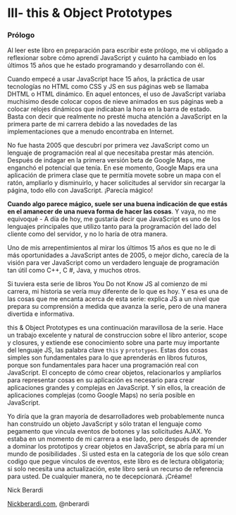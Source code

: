 # III- this & Object Prototypes

### Prólogo

Al leer este libro en preparación para escribir este prólogo, me vi obligado a reflexionar sobre cómo aprendí JavaScript y cuánto ha cambiado en los últimos 15 años que he estado programando y desarrollando con él.

Cuando empecé a usar JavaScript hace 15 años, la práctica de usar tecnologías no HTML como CSS y JS en sus páginas web se llamaba DHTML o HTML dinámico. En aquel entonces, el uso de JavaScript variaba muchisimo desde colocar copos de nieve animados en sus páginas web a colocar relojes dinámicos que indicaban la hora en la barra de estado. Basta con decir que realmente no presté mucha atención a JavaScript en la primera parte de mi carrera debido a las novedades de las implementaciones que a menudo encontraba  en Internet.

No fue hasta 2005 que descubrí por primera vez JavaScript como un lenguaje de programación real al que necesitaba prestar más atención. Después de indagar en la primera versión beta de Google Maps, me enganchó el potencial que tenía. En ese momento, Google Maps era una aplicación de primera clase que te permitía movete sobre un mapa con el ratón, ampliarlo y disminuirlo, y hacer solicitudes al servidor sin recargar la página, todo ello con JavaScript. ¡Parecía mágico!

**Cuando algo parece mágico, suele ser una buena indicación de que estás en el amanecer de una nueva forma de hacer las cosas**. Y vaya, no me equivoqué - A día de hoy, me gustaría decir que JavaScript es uno de los lenguajes principales que utilizo tanto para la programación del lado del cliente como del servidor, y no lo haría de otra manera.

Uno de mis arrepentimientos al mirar los últimos 15 años es que no le di más oportunidades a JavaScript antes de 2005, o mejor dicho, carecía de la visión para ver JavaScript como un verdadero lenguaje de programación tan útil como C++, C \#, Java, y muchos otros.

Si tuviera esta serie de libros You Do not Know JS al comienzo de mi carrera, mi historia se vería muy diferente de lo que es hoy. Y esa es una de las cosas que me encanta acerca de esta serie: explica JS a un nivel que prepara su comprensión a medida que avanza la serie, pero de una manera divertida e informativa.

this & Object Prototypes es una continuación maravillosa de la serie. Hace un trabajo excelente y natural de construccion sobre el libro anterior, scope y closures, y extiende ese conocimiento sobre una parte muy importante del lenguaje JS, las palabra clave `this` y `prototypes`. Estas dos cosas simples son fundamentales para lo que aprenderás en libros futuros, porque son fundamentales para hacer una programación real con JavaScript. El concepto de cómo crear objetos, relacionarlos y ampliarlos para representar cosas en su aplicación es necesario para crear aplicaciones grandes y complejas en JavaScript. Y sin ellos, la creación de aplicaciones complejas \(como Google Maps\) no sería posible en JavaScript.

Yo diría que la gran mayoría de desarrolladores web probablemente nunca han construido un objeto JavaScript y sólo tratan el lenguaje como pegamento que vincula eventos de botones y las solicitudes AJAX. Yo estaba en un momento de mi carrera a ese lado, pero después de aprender a dominar los prototipos y crear objetos en JavaScript, se abría para mí un mundo de posibilidades . Si usted esta en la categoría de los que sólo crean codigo que pegue vinculos de eventos, este libro es de lectura obligatoria; si solo necesita una actualización, este libro será un recurso de referencia para usted. De cualquier manera, no te decepcionará. ¡Créame!

Nick Berardi

[Nickberardi.com](/Nickberardi.com), @nberardi




